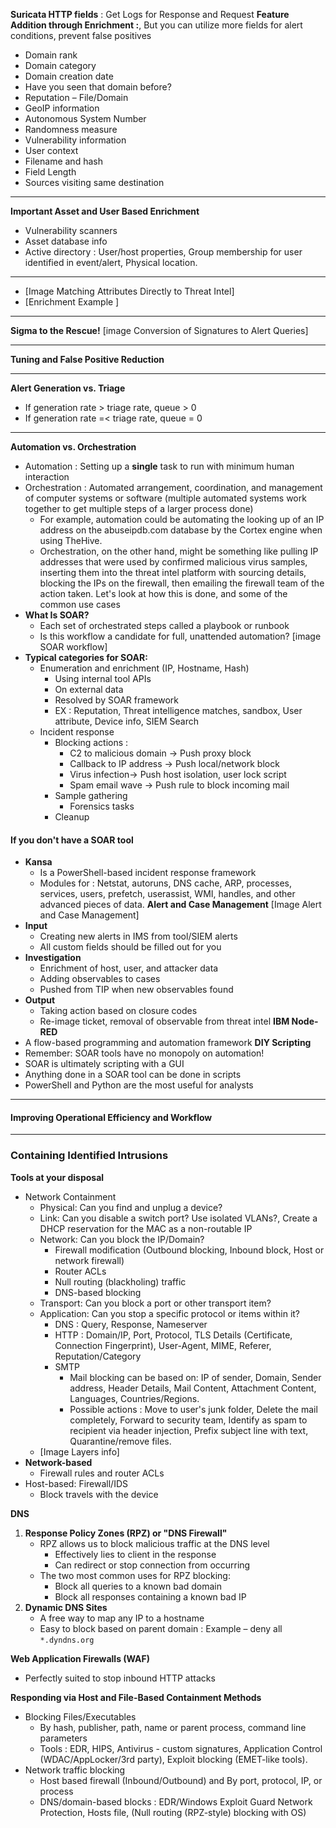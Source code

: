 **Suricata HTTP fields** : Get Logs for Response and Request
**Feature Addition through Enrichment :**, But you can utilize more fields for alert conditions, prevent false positives
- Domain rank
- Domain category
- Domain creation date
- Have you seen that domain before?
- Reputation – File/Domain
- GeoIP information
- Autonomous System Number
- Randomness measure
- Vulnerability information
- User context
- Filename and hash
- Field Length
- Sources visiting same destination
***
**Important Asset and User Based Enrichment**
- Vulnerability scanners
- Asset database info
- Active directory : User/host properties, Group membership for user identified in event/alert, Physical location.
***
- [Image Matching Attributes Directly to Threat Intel]
- [Enrichment Example ]
***
**Sigma to the Rescue!** [image Conversion of Signatures to Alert Queries] 
****
**Tuning and False Positive Reduction**
***
**Alert Generation vs. Triage**
- If generation rate > triage rate, queue > 0
- If generation rate =< triage rate, queue = 0
***
**Automation vs. Orchestration**
- Automation : Setting up a **single** task to run with minimum human interaction
- Orchestration : Automated arrangement, coordination, and management of computer systems or software (multiple automated systems work together to get multiple steps of a larger process done)
	- For example, automation could be automating the looking up of an IP address on the abuseipdb.com database by the Cortex engine when using TheHive.
	- Orchestration, on the other hand, might be something like pulling IP addresses that were used by confirmed malicious virus samples, inserting them into the threat intel platform with sourcing details, blocking the IPs on the firewall, then emailing the firewall team of the action taken. Let's look at how this is done, and some of the common use cases
- **What Is SOAR?**
	- Each set of orchestrated steps called a playbook or runbook
	- Is this workflow a candidate for full, unattended automation? [image SOAR workflow]
- **Typical categories for SOAR:**
	- Enumeration and enrichment (IP, Hostname, Hash)
		- Using internal tool APIs
		- On external data
		- Resolved by SOAR framework
		- EX : Reputation, Threat intelligence matches, sandbox, User attribute, Device info, SIEM Search
	- Incident response
		- Blocking actions : 
			- C2 to malicious domain -> Push proxy block
			- Callback to IP address -> Push local/network block
			- Virus infection-> Push host isolation, user lock script
			- Spam email wave -> Push rule to block incoming mail
		- Sample gathering
			- Forensics tasks
		- Cleanup
#### If you don't have a SOAR tool

- **Kansa** 
	- Is a PowerShell-based incident response framework
	- Modules for : Netstat, autoruns, DNS cache, ARP, processes, services, users, prefetch, userassist, WMI, handles, and other advanced pieces of data.
**Alert and Case Management** [Image Alert and Case Management]
- **Input**
	- Creating new alerts in IMS from tool/SIEM alerts
	- All custom fields should be filled out for you
- **Investigation**
	- Enrichment of host, user, and attacker data
	- Adding observables to cases
	- Pushed from TIP when new observables found
- **Output**
	- Taking action based on closure codes
	- Re-image ticket, removal of observable from threat intel
**IBM Node-RED**
- A flow-based programming and automation framework
**DIY Scripting**
- Remember: SOAR tools have no monopoly on automation!
- SOAR is ultimately scripting with a GUI
- Anything done in a SOAR tool can be done in scripts
- PowerShell and Python are the most useful for analysts
***
#### Improving Operational Efficiency and Workflow
***
### Containing Identified Intrusions
**Tools at your disposal**
- Network Containment
	- Physical: Can you find and unplug a device?
	- Link: Can you disable a switch port? Use isolated VLANs?, Create a DHCP reservation for the MAC as a non-routable IP
	- Network: Can you block the IP/Domain?
		- Firewall modification (Outbound blocking, Inbound block, Host or network firewall)
		- Router ACLs
		- Null routing (blackholing) traffic
		- DNS-based blocking
	- Transport: Can you block a port or other transport item?
	- Application: Can you stop a specific protocol or items within it?
		- DNS : Query, Response, Nameserver
		- HTTP : Domain/IP, Port, Protocol, TLS Details (Certificate, Connection Fingerprint), User-Agent, MIME, Referer, Reputation/Category
		- SMTP
			- Mail blocking can be based on: IP of sender, Domain, Sender address, Header Details, Mail Content, Attachment Content, Languages, Countries/Regions.
			- Possible actions : Move to user's junk folder, Delete the mail completely, Forward to security team, Identify as spam to recipient via header injection, Prefix subject line with text, Quarantine/remove files.
	- [Image Layers info]
- **Network-based**
	- Firewall rules and router ACLs
- Host-based: Firewall/IDS
	- Block travels with the device

**DNS**
1. **Response Policy Zones (RPZ) or "DNS Firewall"**
	- RPZ allows us to block malicious traffic at the DNS level
		- Effectively lies to client in the response
		- Can redirect or stop connection from occurring
	- The two most common uses for RPZ blocking:
		- Block all queries to a known bad domain
		- Block all responses containing a known bad IP
2. **Dynamic DNS Sites**
	- A free way to map any IP to a hostname
	- Easy to block based on parent domain : Example – deny all `*.dyndns.org`

**Web Application Firewalls (WAF)**
- Perfectly suited to stop inbound HTTP attacks

**Responding via Host and File-Based Containment Methods**
- Blocking Files/Executables
	- By hash, publisher, path, name or parent process, command line parameters
	- Tools : EDR, HIPS, Antivirus - custom signatures, Application Control (WDAC/AppLocker/3rd party), Exploit blocking (EMET-like tools).
- Network traffic blocking
	- Host based firewall (Inbound/Outbound) and By port, protocol, IP, or process
	- DNS/domain-based blocks : EDR/Windows Exploit Guard Network Protection, Hosts file, (Null routing (RPZ-style) blocking with OS)

